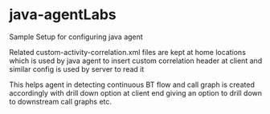 # java-agentLabs
Sample Setup for configuring java agent 

Related custom-activity-correlation.xml files are kept at home locations which is used by java agent to insert custom correlation header at client and similar config is used by server to read it 

This helps agent in detecting continuous BT flow and call graph is created accordingly with drill down option at client end giving an option to drill down to downstream call graphs etc.
